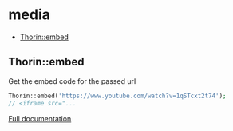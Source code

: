# media

- [Thorin::embed](#Thorin_embed)
<a name="Thorin_embed"></a>
## Thorin::embed
Get the embed code for the passed url

```php
Thorin::embed('https://www.youtube.com/watch?v=1qSTcxt2t74');
// <iframe src="...
```

[Full documentation](/doc/src/functions/media/embed.md)
